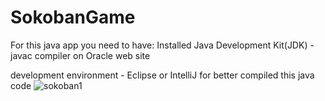 # SokobanGame

For this java app you need to have:
Installed Java Development Kit(JDK) - javac compiler on Oracle web site

development environment - Eclipse or IntelliJ for better compiled this java code
![sokoban1](https://github.com/lukaJevtic1/SokobanGame/assets/114006215/9cbb0b48-7618-46fe-b19d-66d6b1814f4f)

